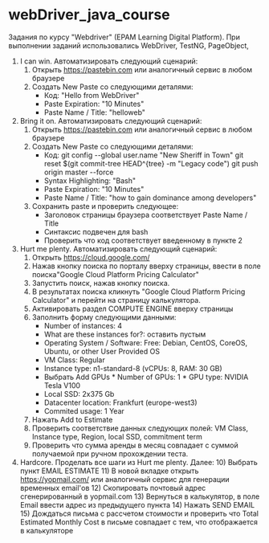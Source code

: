 # webDriver_java_course
Задания по курсу "Webdriver" (EPAM Learning Digital Platform).
При выполнении заданий использовались WebDriver, TestNG, PageObject, 

1. I can win. Автоматизировать следующий сценарий:
     1) Открыть https://pastebin.com или аналогичный сервис в любом браузере
     2) Создать New Paste со следующими деталями:
          * Код: "Hello from WebDriver"
          * Paste Expiration: "10 Minutes"
          * Paste Name / Title: "helloweb"
2. Bring it on. Автоматизировать следующий сценарий:
      1) Открыть https://pastebin.com  или аналогичный сервис в любом браузере
      2) Создать New Paste со следующими деталями:
          * Код:
              git config --global user.name  "New Sheriff in Town"
              git reset $(git commit-tree HEAD^{tree} -m "Legacy code")
              git push origin master --force
          * Syntax Highlighting: "Bash"
          * Paste Expiration: "10 Minutes"
          * Paste Name / Title: "how to gain dominance among developers"
      3) Сохранить paste и проверить следующее:
          * Заголовок страницы браузера соответствует Paste Name / Title
          * Синтаксис подвечен для bash
          * Проверить что код соответствует введенному в пункте 2
4. Hurt me plenty. Автоматизировать следующий сценарий:
      1) Открыть https://cloud.google.com/
      2) Нажав кнопку поиска по порталу вверху страницы, ввести в поле поиска"Google Cloud Platform Pricing Calculator"
      3) Запустить поиск, нажав кнопку поиска.
      4) В результатах поиска кликнуть "Google Cloud Platform Pricing Calculator" и перейти на страницу калькулятора.
      5) Активировать раздел COMPUTE ENGINE вверху страницы
      6) Заполнить форму следующими данными:
          * Number of instances: 4
          * What are these instances for?: оставить пустым
          * Operating System / Software: Free: Debian, CentOS, CoreOS, Ubuntu, or other User Provided OS
          * VM Class: Regular
          * Instance type: n1-standard-8    (vCPUs: 8, RAM: 30 GB)
          * Выбрать Add GPUs
                * Number of GPUs: 1
                * GPU type: NVIDIA Tesla V100
          * Local SSD: 2x375 Gb
          * Datacenter location: Frankfurt (europe-west3)
          * Commited usage: 1 Year
      7) Нажать Add to Estimate
      8) Проверить соответствие данных следующих полей: VM Class, Instance type, Region, local SSD, commitment term
      9) Проверить что сумма аренды в месяц совпадает с суммой получаемой при ручном прохождении теста.
5. Hardcore. Проделать все шаги из Hurt me plenty. Далее:
      10) Выбрать пункт EMAIL ESTIMATE
      11) В новой вкладке открыть https://yopmail.com/ или аналогичный сервис для генерации временных email'ов
      12) Скопировать почтовый адрес сгенерированный в yopmail.com
      13) Вернуться в калькулятор, в поле Email ввести адрес из предыдущего пункта
      14) Нажать SEND EMAIL
      15) Дождаться письма с рассчетом стоимости и проверить что Total Estimated Monthly Cost в письме совпадает с тем, что отображается в калькуляторе

